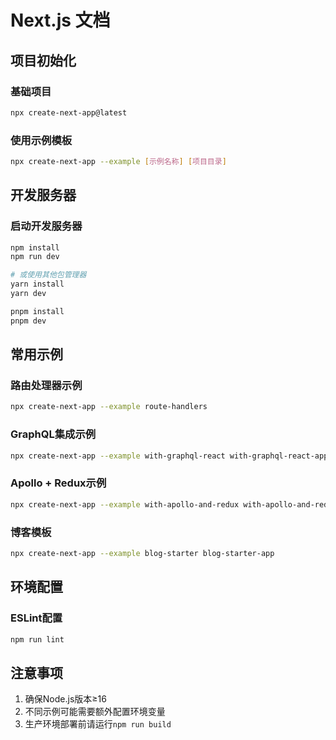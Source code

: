 # Next.js 文档

## 项目初始化

### 基础项目
```bash
npx create-next-app@latest
```

### 使用示例模板
```bash
npx create-next-app --example [示例名称] [项目目录]
```

## 开发服务器

### 启动开发服务器
```bash
npm install
npm run dev

# 或使用其他包管理器
yarn install
yarn dev

pnpm install
pnpm dev
```

## 常用示例

### 路由处理器示例
```bash
npx create-next-app --example route-handlers
```

### GraphQL集成示例
```bash
npx create-next-app --example with-graphql-react with-graphql-react-app
```

### Apollo + Redux示例
```bash
npx create-next-app --example with-apollo-and-redux with-apollo-and-redux-app
```

### 博客模板
```bash
npx create-next-app --example blog-starter blog-starter-app
```

## 环境配置

### ESLint配置
```bash
npm run lint
```

## 注意事项

1. 确保Node.js版本≥16
2. 不同示例可能需要额外配置环境变量
3. 生产环境部署前请运行`npm run build`
